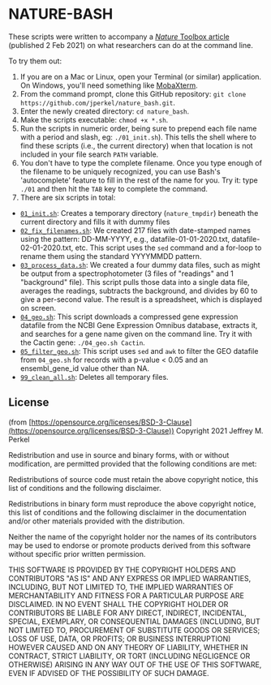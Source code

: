 # NATURE-BASH

These scripts were written to accompany a [*Nature* Toolbox article](https://www.nature.com/articles/d41586-021-00263-0) (published 2 Feb 2021) on what researchers can do at the command line. 

To try them out: 

1. If you are on a Mac or Linux, open your Terminal (or similar) application. On Windows, you'll need something like [MobaXterm](https://mobaxterm.mobatek.net/). 
2. From the command prompt, clone this GitHub repository: `git clone https://github.com/jperkel/nature_bash.git`. 
3. Enter the newly created directory: `cd nature_bash`.
4. Make the scripts executable: `chmod +x *.sh`. 
5. Run the scripts in numeric order, being sure to prepend each file name with a period and slash, eg: `./01_init.sh`). This tells the shell where to find these scripts (i.e., the current directory) when that location is not included in your file search `PATH` variable. 
6. You don't have to type the complete filename. Once you type enough of the filename to be uniquely recognized, you can use Bash's 'autocomplete' feature to fill in the rest of the name for you. Try it: type `./01` and then hit the `TAB` key to complete the command.
7. There are six scripts in total:
- [`01_init.sh`](https://github.com/jperkel/nature_bash/blob/main/01_init.sh): Creates a temporary directory (`nature_tmpdir`) beneath the current directory and fills it with dummy files
- [`02_fix_filenames.sh`](https://github.com/jperkel/nature_bash/blob/main/02_fix_filenames.sh): We created 217 files with date-stamped names using the pattern: DD-MM-YYYY, e.g., datafile-01-01-2020.txt, datafile-02-01-2020.txt, etc. This script uses the `sed` command and a for-loop to rename them using the standard YYYYMMDD pattern. 
- [`03_process_data.sh`](https://github.com/jperkel/nature_bash/blob/main/03_process_data.sh): We created a four dummy data files, such as might be output from a spectrophotometer (3 files of "readings" and 1 "background" file). This script pulls those data into a single data file, averages the readings, subtracts the background, and divides by 60 to give a per-second value. The result is a spreadsheet, which is displayed on screen.
- [`04_geo.sh`](https://github.com/jperkel/nature_bash/blob/main/04_geo.sh): This script downloads a compressed gene expression datafile from the NCBI Gene Expression Omnibus database, extracts it, and searches for a gene name given on the command line. Try it with the Cactin gene: `./04_geo.sh Cactin`. 
- [`05_filter_geo.sh`](https://github.com/jperkel/nature_bash/blob/main/05_filter_geo.sh): This script uses `sed` and `awk` to filter the GEO datafile from `04_geo.sh` for records with a p-value < 0.05 and an ensembl_gene_id value other than NA.
- [`99_clean_all.sh`](https://github.com/jperkel/nature_bash/blob/main/99_clean_all.sh): Deletes all temporary files. 

## License 
(from [https://opensource.org/licenses/BSD-3-Clause](https://opensource.org/licenses/BSD-3-Clause)) Copyright 2021 Jeffrey M. Perkel

Redistribution and use in source and binary forms, with or without modification, are permitted provided that the following conditions are met:

Redistributions of source code must retain the above copyright notice, this list of conditions and the following disclaimer.

Redistributions in binary form must reproduce the above copyright notice, this list of conditions and the following disclaimer in the documentation and/or other materials provided with the distribution.

Neither the name of the copyright holder nor the names of its contributors may be used to endorse or promote products derived from this software without specific prior written permission.

THIS SOFTWARE IS PROVIDED BY THE COPYRIGHT HOLDERS AND CONTRIBUTORS "AS IS" AND ANY EXPRESS OR IMPLIED WARRANTIES, INCLUDING, BUT NOT LIMITED TO, THE IMPLIED WARRANTIES OF MERCHANTABILITY AND FITNESS FOR A PARTICULAR PURPOSE ARE DISCLAIMED. IN NO EVENT SHALL THE COPYRIGHT HOLDER OR CONTRIBUTORS BE LIABLE FOR ANY DIRECT, INDIRECT, INCIDENTAL, SPECIAL, EXEMPLARY, OR CONSEQUENTIAL DAMAGES (INCLUDING, BUT NOT LIMITED TO, PROCUREMENT OF SUBSTITUTE GOODS OR SERVICES; LOSS OF USE, DATA, OR PROFITS; OR BUSINESS INTERRUPTION) HOWEVER CAUSED AND ON ANY THEORY OF LIABILITY, WHETHER IN CONTRACT, STRICT LIABILITY, OR TORT (INCLUDING NEGLIGENCE OR OTHERWISE) ARISING IN ANY WAY OUT OF THE USE OF THIS SOFTWARE, EVEN IF ADVISED OF THE POSSIBILITY OF SUCH DAMAGE.
